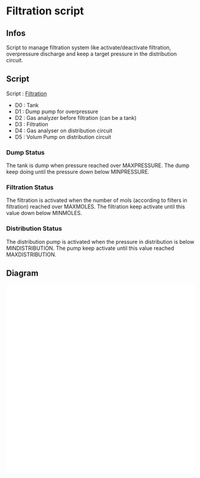 # Filtration script

## Infos
Script to manage filtration system like activate/deactivate filtration, overpressure discharge and keep a target pressure in the distribution circuit.

## Script
Script : [Filtration](/Scripts/Filtration)

- D0 : Tank
- D1 : Dump pump for overpressure
- D2 : Gas analyzer before filtration (can be a tank)
- D3 : Filtration
- D4 : Gas analyser on distribution circuit
- D5 : Volum Pump on distribution circuit

### Dump Status
The tank is dump when pressure reached over MAXPRESSURE. The dump keep doing until the pressure down below MINPRESSURE.

### Filtration Status
The filtration is activated when the number of mols (according to filters in filtration) reached over MAXMOLES. The filtration keep activate until this value down below MINMOLES.

### Distribution Status
The distribution pump is activated when the pressure in distribution is below MINDISTRIBUTION. The pump keep  activate until this value reached MAXDISTRIBUTION.

## Diagram

![Filtration diagram](/Diagrams/Filtration.svg)
